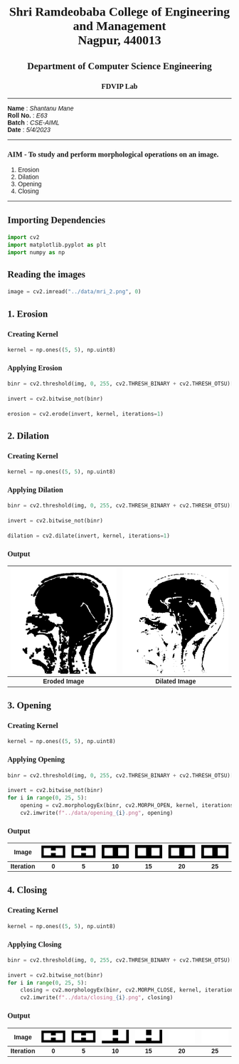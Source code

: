 <style>
h1, h2, h3
{
font-family: "Inria Serif", Times, serif;
    font-variant-ligatures: common-ligatures;
}

body{
    font-family: "IBM Plex Sans", sans-serif;
    font-variant-ligatures: common-ligatures;
}
</style>

# <center>Shri Ramdeobaba College of Engineering and Management<br>Nagpur, 440013</center>

## <center>Department of Computer Science Engineering</center>

### <center>FDVIP Lab</center>

---

**Name** : _Shantanu Mane_<br>
**Roll No.** : _E63_<br>
**Batch** : _CSE-AIML_<br>
**Date** : _5/4/2023_<br>

---

### AIM - To study and perform morphological operations on an image.

1. Erosion
2. Dilation
3. Opening
4. Closing

---

## Importing Dependencies

```python
import cv2
import matplotlib.pyplot as plt
import numpy as np
```

## Reading the images

```python
image = cv2.imread("../data/mri_2.png", 0)
```

## 1. Erosion

### Creating Kernel

```python
kernel = np.ones((5, 5), np.uint8)
```

### Applying Erosion

```python
binr = cv2.threshold(img, 0, 255, cv2.THRESH_BINARY + cv2.THRESH_OTSU)[1]

invert = cv2.bitwise_not(binr)

erosion = cv2.erode(invert, kernel, iterations=1)
```

## 2. Dilation

### Creating Kernel

```python
kernel = np.ones((5, 5), np.uint8)
```

### Applying Dilation

```python
binr = cv2.threshold(img, 0, 255, cv2.THRESH_BINARY + cv2.THRESH_OTSU)[1]

invert = cv2.bitwise_not(binr)

dilation = cv2.dilate(invert, kernel, iterations=1)
```

### Output

| ![eroded.png](..%2Fdata%2Feroded.png) | ![dilated.png](..%2Fdata%2Fdilated.png) |
|:-------------------------------------:|:---------------------------------------:|
|           **Eroded Image**            |            **Dilated Image**            |

## 3. Opening

### Creating Kernel

```python
kernel = np.ones((5, 5), np.uint8)
```

### Applying Opening

```python
binr = cv2.threshold(img, 0, 255, cv2.THRESH_BINARY + cv2.THRESH_OTSU)[1]

invert = cv2.bitwise_not(binr)
for i in range(0, 25, 5):
    opening = cv2.morphologyEx(binr, cv2.MORPH_OPEN, kernel, iterations=i)
    cv2.imwrite(f"../data/opening_{i}.png", opening)
```

### Output

|     Image     | ![opening_0.png](..%2Fdata%2Fopening_0.png) | ![opening_5.png](..%2Fdata%2Fopening_5.png) | ![opening_10.png](..%2Fdata%2Fopening_10.png) | ![opening_15.png](..%2Fdata%2Fopening_15.png) | ![opening_20.png](..%2Fdata%2Fopening_20.png) | ![opening_25.png](..%2Fdata%2Fopening_25.png) |
|:-------------:|:-------------------------------------------:|:-------------------------------------------:|:---------------------------------------------:|:---------------------------------------------:|:---------------------------------------------:|:---------------------------------------------:|
| **Iteration** |                    **0**                    |                    **5**                    |                    **10**                     |                    **15**                     |                    **20**                     |                    **25**                     |

## 4. Closing

### Creating Kernel

```python
kernel = np.ones((5, 5), np.uint8)
```

### Applying Closing

```python
binr = cv2.threshold(img, 0, 255, cv2.THRESH_BINARY + cv2.THRESH_OTSU)[1]

invert = cv2.bitwise_not(binr)
for i in range(0, 25, 5):
    closing = cv2.morphologyEx(binr, cv2.MORPH_CLOSE, kernel, iterations=i)
    cv2.imwrite(f"../data/closing_{i}.png", closing)
```

### Output

|     Image     | ![closing_0.png](..%2Fdata%2Fclosing_0.png) | ![closing_5.png](..%2Fdata%2Fclosing_5.png) | ![closing_10.png](..%2Fdata%2Fclosing_10.png) | ![closing_15.png](..%2Fdata%2Fclosing_15.png) | ![closing_20.png](..%2Fdata%2Fclosing_20.png) | ![closing_25.png](..%2Fdata%2Fclosing_25.png) |
|:-------------:|:-------------------------------------------:|:-------------------------------------------:|:---------------------------------------------:|:---------------------------------------------:|:---------------------------------------------:|:---------------------------------------------:|
| **Iteration** |                    **0**                    |                    **5**                    |                    **10**                     |                    **15**                     |                    **20**                     |                    **25**                     |